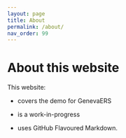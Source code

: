 ```yaml
---
layout: page
title: About
permalink: /about/
nav_order: 99
---
```



# About this website

This website:

- covers the demo for GenevaERS

- is a work-in-progress

- uses GitHub Flavoured Markdown.

